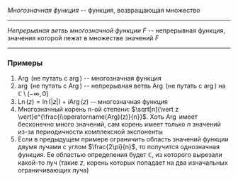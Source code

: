*Многозначная функция* -- функция, возвращающая множество

---
*Непрерывная ветвь многозначной функции $F$* -- непрерывная функция, значения которой лежат в множестве значений $F$

---
### Примеры
1. $\operatorname{Arg}$ (не путать с $\arg$) -- многозначная функция
2. $\arg$ (не путать с $\operatorname{Arg}$) -- непрерывная ветвь $\operatorname{Arg}$ (не путать с $\arg$) на $\mathbb{C} \setminus (-\infty, 0]$
3. $\operatorname{Ln}(z) = \ln(\vert z \vert) + i \operatorname{Arg}(z)$ -- многозначная функция
4. Многозначный корень $n$-ой степени: $\sqrt[n]{\vert z \vert}e^{\frac{i\operatorname{Arg}(z)}{n}}$. Хоть $\operatorname{Arg}$ имеет бесконечно много значений, сам корень имеет только $n$ значений из-за периодичности комплексной экспоненты
5. Если в предыдущем примере ограничить область значений функции двумя лучами с углом $\frac{2\pi}{n}$, то получится однозначная функция. Ее областью определения будет $\mathbb{C}$, из которого вырезали какой-то луч (такие $z$, корень которых попадает на два изначальных ограничивающих луча)
